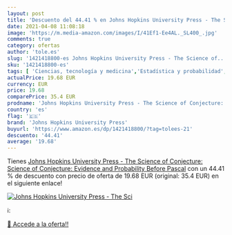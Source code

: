 ```yaml
---
layout: post
title: 'Descuento del 44.41 % en Johns Hopkins University Press - The Sci'
date: 2021-04-08 11:08:18
image: 'https://m.media-amazon.com/images/I/41Ef1-Ee4AL._SL400_.jpg'
comments: true
category: ofertas
author: 'tole.es'
slug: '1421418800-es Johns Hopkins University Press - The Science of...'
sku: '1421418800-es'
tags: [ 'Ciencias, tecnología y medicina','Estadística y probabilidad','Filosofía','Filosofía e historia de las matemáticas','Historia','Historia de Europa','Libros','Libros universitarios de filosofía','Libros universitarios de historia','Libros universitarios de humanidades','Libros universitarios y de estudios superiores','Lógica','Matemáticas','Sociedad y ciencias sociales','Teoría matemática','johns hopkins university press', ]
actualPrice: 19.68 EUR
currency: EUR
price: 19.68
comparePrice: 35.4 EUR
prodname: 'Johns Hopkins University Press - The Science of Conjecture: Science of Conjecture: Evidence and Probability Before Pascal'
country: 'es'
flag: '🇪🇸'
brand: 'Johns Hopkins University Press'
buyurl: 'https://www.amazon.es/dp/1421418800/?tag=tolees-21'
descuento: '44.41'
average: '19.68'
---
```


Tienes [Johns Hopkins University Press - The Science of Conjecture: Science of Conjecture: Evidence and Probability Before Pascal](https://www.amazon.es/dp/1421418800/?tag=tolees-21) con un 44.41 % de descuento con precio de oferta de 19.68 EUR (original: 35.4 EUR) en el siguiente enlace!

[![Johns Hopkins University Press - The Sci](https://m.media-amazon.com/images/I/41Ef1-Ee4AL._SL400_.jpg)](https://www.amazon.es/dp/1421418800/?tag=tolees-21)

ℹ️:


[🛒 Accede a la oferta!!](https://www.amazon.es/dp/1421418800/?tag=tolees-21)
